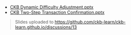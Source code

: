 - [CKB Dynamic Difficulty Adjustment.pptx](https://github.com/ckb-learn/ckb-learn.github.io/files/9617630/CKB.Dynamic.Difficulty.Adjustment.pptx)
- [CKB Two-Step Transaction Confirmation.pptx](https://github.com/ckb-learn/ckb-learn.github.io/files/9617631/CKB.Two-Step.Transaction.Confirmation.pptx)

> Slides uploaded to <https://github.com/ckb-learn/ckb-learn.github.io/discussions/13>
